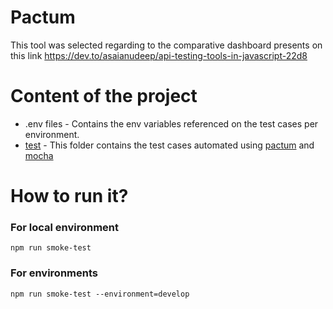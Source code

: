 #

# Pactum
This tool was selected regarding to the comparative dashboard presents on this link https://dev.to/asaianudeep/api-testing-tools-in-javascript-22d8

# Content of the project

- .env files - Contains the env variables referenced on the test cases per environment.
- [test](test) - This folder contains the test cases automated using [pactum](https://pactumjs.github.io/#/) and [mocha](https://mochajs.org/)

# How to run it?

### For local environment
```
npm run smoke-test
```
### For environments
```
npm run smoke-test --environment=develop
```